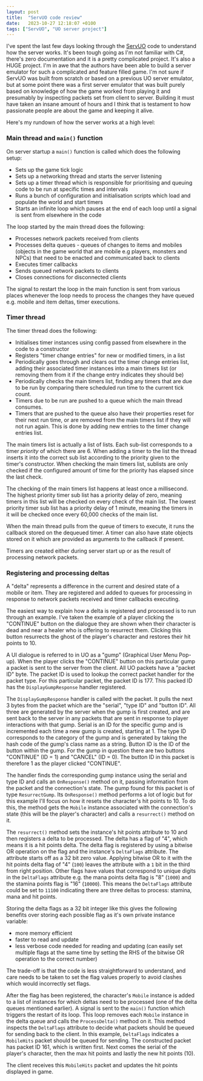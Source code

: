 ```yaml
---
layout: post
title:  "ServUO code review"
date:   2023-10-27 12:18:07 +0100
tags: ["ServUO", "UO server project"]
---
```


I've spent the last few days looking through the [ServUO]() code to understand how the server works. It's been tough going as I'm not familiar with C#, there's zero documentation and it is a pretty complicated project. It's also a HUGE project. I'm in awe that the authors have been able to build a server emulator for such a complicated and feature filled game. I'm not sure if ServUO was built from scratch or based on a previous UO server emulator, but at some point there was a first server emulator that was built purely based on knowledge of how the game worked from playing it and presumably by inspecting packets set from client to server. Building it must have taken an insane amount of hours and I think that is testament to how passionate people are about the game and keeping it alive.

Here's my rundown of how the server works at a high level:

### Main thread and `main()` function
On server startup a `main()` function is called which does the following setup:
  - Sets up the game tick logic
  - Sets up a networking thread and starts the server listening
  - Sets up a timer thread which is responsible for prioritising and queuing code to be run at specific times and intervals
  - Runs a bunch of configuration and initialisation scripts which load and populate the world and start timers
  - Starts an infinite loop which pauses at the end of each loop until a signal is sent from elsewhere in the code

The loop started by the main thread does the following:
  - Processes network packets received from clients
  - Processes delta queues - queues of changes to items and mobiles (objects in the game world that are mobile e.g players, monsters and NPCs) that need to be enacted and communicated back to clients
  - Executes timer callbacks
  - Sends queued network packets to clients
  - Closes connections for disconnected clients

The signal to restart the loop in the main function is sent from various places whenever the loop needs to process the changes they have queued e.g. mobile and item deltas, timer executions.

### Timer thread
The timer thread does the following:
  - Initialises timer instances using config passed from elsewhere in the code to a constructor
  - Registers "timer change entries" for new or modified timers, in a list
  - Periodically goes through and clears out the timer change entries list, adding their associated timer instances into a main timers list (or removing them from it if the change entry indicates they should be)
  - Periodically checks the main timers list, finding any timers that are due to be run by comparing there scheduled run time to the current tick count.
  - Timers due to be run are pushed to a queue which the main thread consumes.
  - Timers that are pushed to the queue also have their properties reset for their next run time, or are removed from the main timers list if they will not run again. This is done by adding new entries to the timer change entries list.

The main timers list is actually a list of lists. Each sub-list corresponds to a timer *priority* of which there are 6. When adding a timer to the list the thread inserts it into the correct sub list according to the priority given to the timer's constructor. When checking the main timers list, sublists are only checked if the configured amount of time for the priority has elapsed since the last check.

The checking of the main timers list happens at least once a millisecond. The highest priority timer sub list has a priority delay of zero, meaning timers in this list will be checked on every check of the main list. The lowest priority timer sub list has a priority delay of 1 minute, meaning the timers in it will be checked once every 60,000 checks of the main list.

When the main thread pulls from the queue of timers to execute, it runs the callback stored on the dequeued timer. A timer can also have state objects stored on it which are provided as arguments to the callback if present.

Timers are created either during server start up or as the result of processing network packets.

### Registering and processing deltas

A "delta" represents a difference in the current and desired state of a mobile or item. They are registered and added to queues for processing in response to network packets received and timer callbacks executing.

The easiest way to explain how a delta is registered and processed is to run through an example. I've taken the example of a player clicking the "CONTINUE" button on the dialogue they are shown when their character is dead and near a healer who is offering to resurrect them. Clicking this button resurrects the ghost of the player's character and restores their hit points to 10.

A UI dialogue is referred to in UO as a "gump" (Graphical User Menu Pop-up). When the player clicks the "CONTINUE" button on this particular gump a packet is sent to the server from the client. All UO packets have a "packet ID" byte. The packet ID is used to lookup the correct packet handler for the packet type. For this particular packet, the packet ID is 177. This packed ID has the `DisplayGumpResponse` handler registered.

The `DisplayGumpResponse` handler is called with the packet. It pulls the next 3 bytes from the packet which are the "serial", "type ID" and "button ID". All three are generated by the server when the gump is first created, and are sent back to the server in any packets that are sent in response to player interactions with that gump. Serial is an ID for the specific gump and is incremented each time a new gump is created, starting at 1. The type ID corresponds to the category of the gump and is generated by taking the hash code of the gump's class name as a string. Button ID is the ID of the button within the gump. For the gump in question there are two buttons "CONTINUE" (ID = 1) and "CANCEL" (ID = 0). The button ID in this packet is therefore 1 as the player clicked "CONTINUE".

The handler finds the corresponding gump instance using the serial and type ID and calls an `OnResponse()` method on it, passing information from the packet and the connection's state. The gump found for this packet is of type `ResurrectGump`. Its `OnResponse()` method performs a lot of logic but for this example I'll focus on how it resets the character's hit points to 10. To do this, the method gets the `Mobile` instance associated with the connection's state (this will be the player's character) and calls a `resurrect()` method on it.

The `resurrect()` method sets the instance's hit points attribute to 10 and then registers a delta to be processed. The delta has a flag of "4", which means it is a hit points delta. The delta flag is registered by using a bitwise OR operation on the flag and the instance's `DeltaFlags` attribute. The attribute starts off as a 32 bit zero value. Applying bitwise OR to it with the hit points delta flag of "4" (`100`) leaves the attribute with a `1` bit in the third from right position. Other flags have values that correspond to unique digits in the `DeltaFlags` attribute e.g. the mana points delta flag is "8" (`1000`) and the stamina points flag is "16" (`10000`). This means the `DeltaFlags` attribute could be set to `11100` indicating there are three deltas to process: stamina, mana and hit points.

Storing the delta flags as a 32 bit integer like this gives the following benefits over storing each possible flag as it's own private instance variable:
  - more memory efficient
  - faster to read and update
  - less verbose code needed for reading and updating (can easily set multiple flags at the same time by setting the RHS of the bitwise OR operation to the correct number)

The trade-off is that the code is less straightforward to understand, and care needs to be taken to set the flag values properly to avoid clashes which would incorrectly set flags.

After the flag has been registered, the character's `Mobile` instance is added to a list of instances for which deltas need to be processed (one of the delta queues mentioned earlier). A signal is sent to the `main()` function which triggers the restart of its loop. This loop removes each `Mobile` instance in the delta queue and calls the `ProcessDelta()` method on it. This method inspects the `DeltaFlags` attribute to decide what packets should be queued for sending back to the client. In this example, `DeltaFlags` indicates a `MobileHits` packet should be queued for sending. The constructed packet has packet ID 161, which is written first. Next comes the serial of the player's character, then the max hit points and lastly the new hit points (10).

The client receives this `MobileHits` packet and updates the hit points displayed in game.
